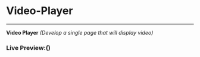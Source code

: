 # Video-Player
--------------------------------------
**Video Player** _(Develop a single page that will display video)_

### Live Preview:()
